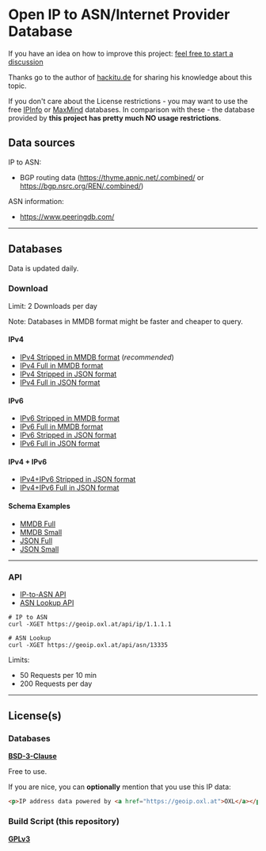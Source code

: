 # Open IP to ASN/Internet Provider Database

If you have an idea on how to improve this project: [feel free to start a discussion](https://github.com/O-X-L/geoip-asn/discussions)

Thanks go to the author of [hackitu.de](https://www.hackitu.de/geoip/) for sharing his knowledge about this topic.

If you don't care about the License restrictions - you may want to use the free [IPInfo](https://ipinfo.io/products/free-ip-database) or [MaxMind](https://dev.maxmind.com/geoip/geolite2-free-geolocation-data) databases. In comparison with these - the database provided by **this project has pretty much NO usage restrictions**.

## Data sources

IP to ASN:
* BGP routing data (https://thyme.apnic.net/.combined/ or https://bgp.nsrc.org/REN/.combined/)

ASN information:
* https://www.peeringdb.com/

----

## Databases

Data is updated daily.

### Download

Limit: 2 Downloads per day

Note: Databases in MMDB format might be faster and cheaper to query.

#### IPv4

* [IPv4 Stripped in MMDB format](https://geoip.oxl.at/file/asn_ipv4_small.mmdb.zip) (*recommended*)
* [IPv4 Full in MMDB format](https://geoip.oxl.at/file/asn_ipv4_full.mmdb.zip)
* [IPv4 Stripped in JSON format](https://geoip.oxl.at/file/asn_ipv4_small.json.zip)
* [IPv4 Full in JSON format](https://geoip.oxl.at/file/asn_ipv4_full.json.zip)


#### IPv6

* [IPv6 Stripped in MMDB format](https://geoip.oxl.at/file/asn_ipv6_small.mmdb.zip)
* [IPv6 Full in MMDB format](https://geoip.oxl.at/file/asn_ipv6_full.mmdb.zip)
* [IPv6 Stripped in JSON format](https://geoip.oxl.at/file/asn_ipv6_small.json.zip)
* [IPv6 Full in JSON format](https://geoip.oxl.at/file/asn_ipv6_full.json.zip)

#### IPv4 + IPv6

* [IPv4+IPv6 Stripped in JSON format](https://geoip.oxl.at/file/asn_small.json.zip)
* [IPv4+IPv6 Full in JSON format](https://geoip.oxl.at/file/asn_full.json.zip)


#### Schema Examples

* [MMDB Full](https://github.com/O-X-L/geoip-asn/blob/latest/example/mmdb_full.json)
* [MMDB Small](https://github.com/O-X-L/geoip-asn/blob/latest/example/mmdb_small.json)
* [JSON Full](https://github.com/O-X-L/geoip-asn/blob/latest/example/json_full.json)
* [JSON Small](https://github.com/O-X-L/geoip-asn/blob/latest/example/json_small.json)

----

### API

* [IP-to-ASN API](https://geoip.oxl.at/api/ip)
* [ASN Lookup API](https://geoip.oxl.at/api/asn)

```
# IP to ASN
curl -XGET https://geoip.oxl.at/api/ip/1.1.1.1

# ASN Lookup
curl -XGET https://geoip.oxl.at/api/asn/13335
```

Limits:

* 50 Requests per 10 min
* 200 Requests per day

----

## License(s)

### Databases

**[BSD-3-Clause](https://opensource.org/license/bsd-3-clause)**

Free to use.

If you are nice, you can **optionally** mention that you use this IP data: 

```html
<p>IP address data powered by <a href="https://geoip.oxl.at">OXL</a></p>
```

### Build Script (this repository)

**[GPLv3](https://www.gnu.org/licenses/gpl-3.0.en.html)**
